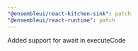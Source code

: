 ```yaml
---
"@ensembleui/react-kitchen-sink": patch
"@ensembleui/react-runtime": patch
---
```


Added support for await in executeCode
